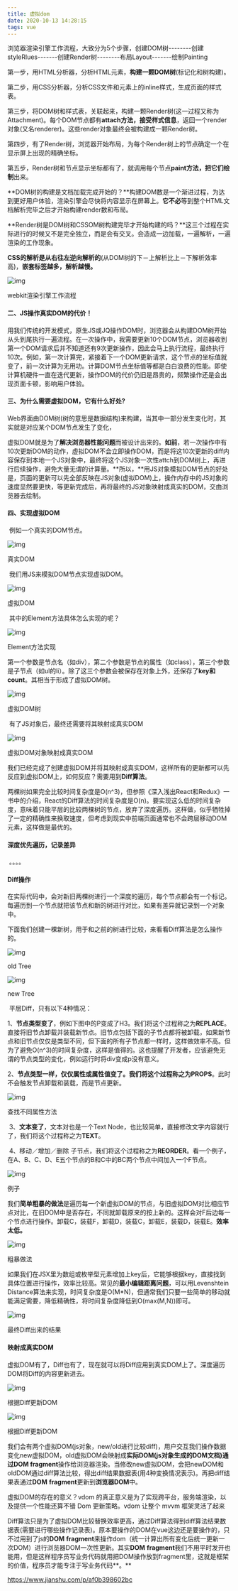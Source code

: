 ```yaml
---
title: 虚拟dom
date: 2020-10-13 14:28:15
tags: vue
---
```


浏览器渲染引擎工作流程，大致分为5个步骤，创建DOM树--------创建styleRlues-------创建Render树--------布局Layout-------绘制Painting

<!--more-->

第一步，用HTML分析器，分析HTML元素，**构建一颗DOM树**(标记化和树构建)。

  第二步，用CSS分析器，分析CSS文件和元素上的inline样式，生成页面的样式表。

  第三步，将DOM树和样式表，关联起来，构建一颗Render树(这一过程又称为Attachment)。每个DOM节点都有**attach方法，接受样式信息**，返回一个render对象(又名renderer)。这些render对象最终会被构建成一颗Render树。

  第四步，有了Render树，浏览器开始布局，为每个Render树上的节点确定一个在显示屏上出现的精确坐标。

  第五步，Render树和节点显示坐标都有了，就调用每个节点**paint方法，把它们绘制**出来。

  **DOM树的构建是文档加载完成开始的？**构建DOM数是一个渐进过程，为达到更好用户体验，渲染引擎会尽快将内容显示在屏幕上。**它不必**等到整个HTML文档解析完毕之后才开始构建render数和布局。

  **Render树是DOM树和CSSOM树构建完毕才开始构建的吗？**这三个过程在实际进行的时候又不是完全独立，而是会有交叉。会造成一边加载，一遍解析，一遍渲染的工作现象。

  **CSS的解析是从右往左逆向解析的**(从DOM树的下－上解析比上－下解析效率高)，**嵌套标签越多，解析越慢。**

![img](https:////upload-images.jianshu.io/upload_images/4345378-b7ccad3bc808783f.png?imageMogr2/auto-orient/strip|imageView2/2/w/624/format/webp)

webkit渲染引擎工作流程

#### 二、JS操作真实DOM的代价！

​    用我们传统的开发模式，原生JS或JQ操作DOM时，浏览器会从构建DOM树开始从头到尾执行一遍流程。在一次操作中，我需要更新10个DOM节点，浏览器收到第一个DOM请求后并不知道还有9次更新操作，因此会马上执行流程，最终执行10次。例如，第一次计算完，紧接着下一个DOM更新请求，这个节点的坐标值就变了，前一次计算为无用功。计算DOM节点坐标值等都是白白浪费的性能。即使计算机硬件一直在迭代更新，操作DOM的代价仍旧是昂贵的，频繁操作还是会出现页面卡顿，影响用户体验。

#### 三、为什么需要虚拟DOM，它有什么好处?

​    Web界面由DOM树(树的意思是数据结构)来构建，当其中一部分发生变化时，其实就是对应某个DOM节点发生了变化，

​    虚拟DOM就是为了**解决浏览器性能问题**而被设计出来的。**如前**，若一次操作中有10次更新DOM的动作，虚拟DOM不会立即操作DOM，而是将这10次更新的diff内容保存到本地一个JS对象中，最终将这个JS对象一次性attch到DOM树上，再进行后续操作，避免大量无谓的计算量。**所以，**用JS对象模拟DOM节点的好处是，页面的更新可以先全部反映在JS对象(虚拟DOM)上，操作内存中的JS对象的速度显然要更快，等更新完成后，再将最终的JS对象映射成真实的DOM，交由浏览器去绘制。

#### 四、实现虚拟DOM

​    例如一个真实的DOM节点。

![img](https:////upload-images.jianshu.io/upload_images/4345378-12f4a7f96b346deb.png?imageMogr2/auto-orient/strip|imageView2/2/w/620/format/webp)

真实DOM

​    我们用JS来模拟DOM节点实现虚拟DOM。

![img](https:////upload-images.jianshu.io/upload_images/4345378-9aa021f6e7dc88fe.png?imageMogr2/auto-orient/strip|imageView2/2/w/621/format/webp)

虚拟DOM

​    其中的Element方法具体怎么实现的呢？

![img](https:////upload-images.jianshu.io/upload_images/4345378-9a6ae2a0e3a4c776.png?imageMogr2/auto-orient/strip|imageView2/2/w/616/format/webp)

Element方法实现

​    第一个参数是节点名（如div），第二个参数是节点的属性（如class），第三个参数是子节点（如ul的li）。除了这三个参数会被保存在对象上外，还保存了**key和count**。其相当于形成了虚拟DOM树。

![img](https:////upload-images.jianshu.io/upload_images/4345378-1486296905180b6f.png?imageMogr2/auto-orient/strip|imageView2/2/w/712/format/webp)

虚拟DOM树

​    有了JS对象后，最终还需要将其映射成真实DOM

![img](https:////upload-images.jianshu.io/upload_images/4345378-a7d98ba2e9fb1bdc.png?imageMogr2/auto-orient/strip|imageView2/2/w/616/format/webp)

虚拟DOM对象映射成真实DOM

​    我们已经完成了创建虚拟DOM并将其映射成真实DOM，这样所有的更新都可以先反应到虚拟DOM上，如何反应？需要用到**Diff算法**。

​    两棵树如果完全比较时间复杂度是O(n^3)，但参照《深入浅出React和Redux》一书中的介绍，React的Diff算法的时间复杂度是O(n)。要实现这么低的时间复杂度，意味着只能平层的比较两棵树的节点，放弃了深度遍历。这样做，似乎牺牲掉了一定的精确性来换取速度，但考虑到现实中前端页面通常也不会跨层移动DOM元素，这样做是最优的。

####     深度优先遍历，记录差异

​    。。。。

####     Diff操作

​    在实际代码中，会对新旧两棵树进行一个深度的遍历，每个节点都会有一个标记。每遍历到一个节点就把该节点和新的树进行对比，如果有差异就记录到一个对象中。

​    下面我们创建一棵新树，用于和之前的树进行比较，来看看Diff算法是怎么操作的。

![img](https:////upload-images.jianshu.io/upload_images/4345378-58f905e4f9049b2c.png?imageMogr2/auto-orient/strip|imageView2/2/w/621/format/webp)

old Tree

![img](https:////upload-images.jianshu.io/upload_images/4345378-e3aeff752058cd96.png?imageMogr2/auto-orient/strip|imageView2/2/w/620/format/webp)

new Tree

​    平层Diff，只有以下4种情况：

​    1、**节点类型变了**，例如下图中的P变成了H3。我们将这个过程称之为**REPLACE**。直接将旧节点卸载并装载新节点。旧节点包括下面的子节点都将被卸载，如果新节点和旧节点仅仅是类型不同，但下面的所有子节点都一样时，这样做效率不高。但为了避免O(n^3)的时间复杂度，这样是值得的。这也提醒了开发者，应该避免无谓的节点类型的变化，例如运行时将div变成p没有意义。

​    2、**节点类型一样，仅仅属性或属性值变了。**我们将这个过程称之为**PROPS**。此时不会触发节点卸载和装载，而是节点更新。

![img](https:////upload-images.jianshu.io/upload_images/4345378-6b717c34619c54b2.png?imageMogr2/auto-orient/strip|imageView2/2/w/620/format/webp)

查找不同属性方法

​    3、**文本变了**，文本对也是一个Text Node，也比较简单，直接修改文字内容就行了，我们将这个过程称之为**TEXT**。

​    4、移动／增加／删除 子节点，我们将这个过程称之为**REORDER**。看一个例子，在A、B、C、D、E五个节点的B和C中的BC两个节点中间加入一个F节点。

![img](https:////upload-images.jianshu.io/upload_images/4345378-4515ca8e797224a0.jpeg?imageMogr2/auto-orient/strip|imageView2/2/w/700/format/webp)

例子

​    我们**简单粗暴的做法**是遍历每一个新虚拟DOM的节点，与旧虚拟DOM对比相应节点对比，在旧DOM中是否存在，不同就卸载原来的按上新的。这样会对F后边每一个节点进行操作。卸载C，装载F，卸载D，装载C，卸载E，装载D，装载E。**效率太低。**

![img](https:////upload-images.jianshu.io/upload_images/4345378-eb3f73c67d3ef57e.jpeg?imageMogr2/auto-orient/strip|imageView2/2/w/700/format/webp)

粗暴做法

​    如果我们在JSX里为数组或枚举型元素增加上key后，它能够根据key，直接找到具体位置进行操作，效率比较高。常见的**最小编辑距离问题**，可以用Levenshtein Distance算法来实现，时间复杂度是O(M*N)，但通常我们只要一些简单的移动就能满足需要，降低精确性，将时间复杂度降低到O(max(M,N))即可。

![img](https:////upload-images.jianshu.io/upload_images/4345378-ec9c6737f4e4f1da.png?imageMogr2/auto-orient/strip|imageView2/2/w/622/format/webp)

最终Diff出来的结果

#### 映射成真实DOM

​    虚拟DOM有了，Diff也有了，现在就可以将Diff应用到真实DOM上了。深度遍历DOM将Diff的内容更新进去。

![img](https:////upload-images.jianshu.io/upload_images/4345378-73e7e6db57d95032.png?imageMogr2/auto-orient/strip|imageView2/2/w/617/format/webp)

根据Diff更新DOM

![img](https:////upload-images.jianshu.io/upload_images/4345378-424038129a2f06f9.png?imageMogr2/auto-orient/strip|imageView2/2/w/617/format/webp)

根据Diff更新DOM

我们会有两个虚拟DOM(js对象，new/old进行比较diff)，用户交互我们操作数据变化new虚拟DOM，old虚拟DOM会映射成**实际DOM(**js对象生成的DOM文档)通过**DOM fragment**操作给浏览器渲染。当修改new虚拟DOM，会把newDOM和oldDOM通过diff算法比较，得出diff结果数据表(用4种变换情况表示)。再把diff结果表通过**DOM** **fragment**更新到**浏览器DOM**中。

虚拟DOM的存在的意义？vdom 的真正意义是为了实现跨平台，服务端渲染，以及提供一个性能还算不错 Dom 更新策略。vdom 让整个 mvvm 框架灵活了起来

Diff算法只是为了虚拟DOM比较替换效率更高，通过Diff算法得到diff算法结果数据表(需要进行哪些操作记录表)。原本要操作的DOM在vue这边还是要操作的，只不过用到了js的**DOM** **fragment**来操作dom（统一计算出所有变化后统一更新一次DOM）进行浏览器DOM一次性更新。其实**DOM** **fragment**我们不用平时发开也能用，但是这样程序员写业务代码就用把DOM操作放到fragment里，这就是框架的价值，程序员才能专注于写业务代码**。**

https://www.jianshu.com/p/af0b398602bc